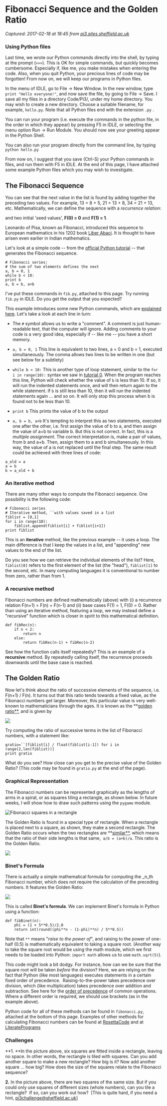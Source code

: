 # Fibonacci Sequence and the Golden Ratio

_Captured: 2017-02-18 at 18:45 from [pi3.sites.sheffield.ac.uk](http://pi3.sites.sheffield.ac.uk/tutorials/week-1-fibonacci)_

### Using Python files

Last time, we wrote our Python commands directly into the shell, by typing at the prompt (`>>>`). This is OK for simple commands, but quickly becomes cumbersome. Especially if, like me, you make mistakes when entering the code. Also, when you quit Python, your precious lines of code may be forgotten! From now on, we will keep our programs in Python files.

In the menu of IDLE, go to File -> New Window. In the new window, type `print "Hello everyone!"`, and now save the file, by going to File -> Save. I save all my files in a directory Code/Pi3/, under my home directory. You may wish to create a new directory. Choose a suitable filename, for example, `hello.py`. Note that all Python files end with the extension `.py` .

You can run your program (i.e. execute the commands in the python file, in the order in which they appear) by pressing F5 in IDLE, or selecting the menu option Run -> Run Module. You should now see your greeting appear in the Python Shell.

You can also run your program directly from the command line, by typing `python hello.py`

From now on, I suggest that you save (Ctrl-S) your Python commands in files, and run them with F5 in IDLE. At the end of this page, I have attached some example Python files which you may wish to investigate.

## The Fibonacci Sequence

You can see that the next value in the list is found by adding together the preceding two values. For example, 13 = 8 + 5, 21 = 13 + 8, 34 = 21 + 13, etc. Mathematically, we can define the sequence with a _recurrence relation_:

and two initial 'seed values', **F(0) = 0** and **F(1) = 1**.

Leonardo of Pisa, known as Fibonacci, introduced this sequence to European mathematics in his 1202 book [Liber Abaci](http://en.wikipedia.org/wiki/Liber_Abaci). It is thought to have arisen even earlier in Indian mathematics.

Let's look at a simple code -- from the [official Python tutorial](http://docs.python.org/2/tutorial/introduction.html#first-steps-towards-programming) \-- that generates the Fibonacci sequence.

`# Fibonacci series:`  
`# the sum of two elements defines the next`  
`a, b = 0, 1`  
`while b < 10:`  
`print b`  
`a, b = b, a+b`

I've put these commands in `fib.py`, attached to this page. Try running `fib.py` in IDLE. Do you get the output that you expected?

This example introduces some new Python commands, which are [explained here](http://docs.python.org/2/tutorial/introduction.html#first-steps-towards-programming). Let's take a look at each line in turn:

  * The `#` symbol allows us to write a "comment". A comment is just human-readable text, that the computer will ignore. Adding comments to your code is a very good idea, especially if -- like me -- you have a short memory. 
  * `a, b = 0, 1` This line is equivalent to two lines, a = 0 and b = 1, executed simultaneously. The comma allows two lines to be written in one (but see below for a subtlety)
  * `while b < 10:` This is another type of loop statement, similar to the `for i in range(10):` syntax we saw in [tutorial 0](http://pi3.sites.sheffield.ac.uk/tutorials/week-0). When the program reaches this line, Python will check whether the value of `b` is less than 10. If so, it will run the indented statements once, and will then return again to the while statement. If `b` is still less than 10, then it will run the indented statements again ... and so on. It will only stop this process when b is found not to be less than 10.   

  * `print b` This prints the value of b to the output
  * `a, b = b, a+b` It's tempting to interpret this as two statements, executed one after the other, i.e. first assign the value of b to a, and then assign the value of a+b to variable b. But this is not correct. In fact, this is a _multiple assignment_. The correct interpretation is, make a pair of values, from b and a+b. Then, assign them to a and b simultaneously. In this way, the value of a is not replaced until the final step. The same result could be achieved with three lines of code:  


`a_old = a`  
`a = b`  
`b = a_old + b`

### An iterative method

There are many other ways to compute the Fibonacci sequence. One possibility is the following code:

`# Fibonacci series`  
`# Iterative method, ``with values saved in a list`  
`fiblist = [0,1]`  
`for i in range(10):`  
`    fiblist.append(fiblist[i] + fiblist[i+1])`  
`print fiblist`

This is an **iterative** method, like the previous example -- it uses a loop. The main difference is that I keep the values in a list, and "appending" new values to the end of the list.

Do you see how we can retrieve the individual elements of the list? Here, `fiblist[0]` refers to the first element of the list (the "head"), `fiblist[1]` to the second, etc. In many computing languages it is conventional to number from zero, rather than from 1.

### A recursive method

Fibonacci numbers are defined mathematically (above) with (i) a recurrence relation F(n+1) = F(n) + F(n-1) and (ii) base cases F(1) = 1, F(0) = 0. Rather than using an iterative method, featuring a loop, we may instead define a "recursive" function which is closer in spirit to this mathematical definition.

`def fibRec(n):`  
`    if n < 2:`  
`        return n`  
`    else:`  
`        return fibRec(n-1) + fibRec(n-2)`

See how the function calls itself repeatedly? This is an example of a **recursive** method. By repeatedly calling itself, the recurrence proceeds downwards until the base case is reached.

## The Golden Ratio

Now let's think about the ratio of successive elements of the sequence, i.e. F(n+1) / F(n). It turns out that this ratio tends towards a fixed value, as the Fibonacci numbers get larger. Moreover, this particular value is very well-known to mathematicians through the ages. It is known as the **[golden ratio**](http://en.wikipedia.org/wiki/Golden_ratio), and is given by  
  

![](http://pi3.sites.sheffield.ac.uk/_/rsrc/1472766562965/tutorials/week-1-fibonacci/fibeq2.png?height=32&width=200)

  
Try computing the ratio of successive terms in the list of Fibonacci numbers, with a statement like:  
  
`gratio=``[fiblist[i] / float(fiblist[i-1]) for i in range(2,len(fiblist))]`  
`print gratio`

What do you see? How close can you get to the precise value of the Golden Ratio? (This code may be found in `gratio.py` at the end of the page).  

### Graphical Representation

The Fibonacci numbers can be represented graphically as the lengths of arms in a spiral, or as squares tiling a rectangle, as shown below. In future weeks, I will show how to draw such patterns using the `pygame` module.  

![Fibonacci squares in a rectangle](http://pi3.sites.sheffield.ac.uk/_/rsrc/1472766538327/tutorials/week-1-fibonacci/FibonacciBlocks.png?height=201&width=320)

The Golden Ratio is found in a special type of rectangle. When a rectangle is placed next to a square, as shown, they make a second rectangle. The Golden Ratio occurs when the two rectangles are **[similar**](http://en.wikipedia.org/wiki/Similarity_\(geometry\)), which means that the ratio of their side lengths is that same,` a/b = (a+b)/a`. This ratio is the Golden Ratio.  

![](http://pi3.sites.sheffield.ac.uk/_/rsrc/1472766539687/tutorials/week-1-fibonacci/SimilarGoldenRectangles.png?height=183&width=200)

### Binet's Formula  

  

There is actually a simple mathematical formula for computing the _n_th Fibonacci number, which does not require the calculation of the preceding numbers. It features the Golden Ratio:  
  

![](http://pi3.sites.sheffield.ac.uk/_/rsrc/1472766570405/tutorials/week-1-fibonacci/fibeq1.png?height=38&width=200)

  
This is called **Binet's formula**. We can implement Binet's formula in Python using a function:  
  

`def fibBinet(n):`  
`    phi = (1 + 5**0.5)/2.0`  
`    return int(round((phi**n - (1-phi)**n) / 5**0.5))`  

  
Note that `**` means "_raise to the power of_", and raising to the power of one-half (0.5) is mathematically equivalent to taking a square root. (Another way to take the square root would be using the math module, which we first needs to be loaded into Python: `import math` allows us to use `math.sqrt(5)`).  

  

This code might look a bit dodgy. For instance, how can we be sure that the square root will be taken _before_ the division? Here, we are relying on the fact that Python (like most languages) executes statements in a certain fixed order of precedence.  Raising-to-the-power takes precedence over division, which (like multiplication) takes precedence over addition and subtraction. See here for the [order of precedence](http://docs.python.org/2/reference/expressions.html#operator-precedence) of common operations. Where a different order is required, we should use brackets (as in the example above).   

  

Python code for all of these methods can be found in `fibonacci.py`, attached at the bottom of this page. Examples of other methods for calculating Fibonacci numbers can be found at [RosettaCode](http://rosettacode.org/wiki/Fibonacci_sequence) and at [LiteratePrograms](http://en.literateprograms.org/Fibonacci_numbers_\(Python\))  
  

### Challenges

  

**1\. **In the picture above, six squares are fitted inside a rectangle, leaving no space. In other words, the rectangle is tiled with squares. Can you add another square to make a new rectangle? How big is it? Now add another square ... how big? How does the size of the squares relate to the Fibonacci sequence?  
  
**2.** In the picture above, there are two squares of the same size. But if you could only use squares of different sizes (whole numbers), can you tile a rectangle?  If so, can you work out how?  [This is quite hard, if you need a hint, pi3challenge@sheffield.ac.uk]  

